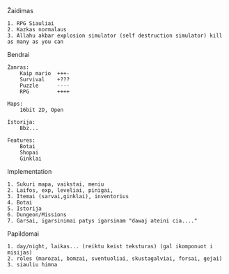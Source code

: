 Žaidimas 

	1. RPG Siauliai
	2. Kazkas normalaus
	3. Allahu akbar explosion simulator (self destruction simulator) kill as many as you can

Bendrai

	Žanras:
		Kaip mario	+++-
		Survival	+???
		Puzzle		----
		RPG			++++

	Maps:
		16bit 2D, Open

	Istorija:
		Bbz...

	Features:
		Botai
		Shopai
		Ginklai

Implementation

	1. Sukuri mapa, vaikstai, meniu
	2. Laifos, exp, leveliai, pinigai,   
	3. Itemai (sarvai,ginklai), inventorius
	4. Botai
	5. Istorija 
	6. Dungeon/Missions
	7. Garsai, igarsinimai patys igarsinam "dawaj ateini cia...."

Papildomai 

	1. day/night, laikas... (reiktu keist teksturas) (gal ikomponuot i misijas)
	2. roles (marozai, bomzai, sventuoliai, skustagalviai, forsai, gejai)
	3. siauliu himna